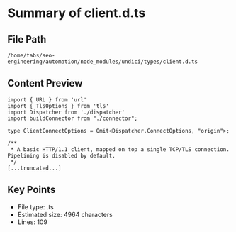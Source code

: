 # Summary of client.d.ts
  
## File Path
`/home/tabs/seo-engineering/automation/node_modules/undici/types/client.d.ts`

## Content Preview
```
import { URL } from 'url'
import { TlsOptions } from 'tls'
import Dispatcher from './dispatcher'
import buildConnector from "./connector";

type ClientConnectOptions = Omit<Dispatcher.ConnectOptions, "origin">;

/**
 * A basic HTTP/1.1 client, mapped on top a single TCP/TLS connection. Pipelining is disabled by default.
 */
[...truncated...]
```

## Key Points
- File type: .ts
- Estimated size: 4964 characters
- Lines: 109
